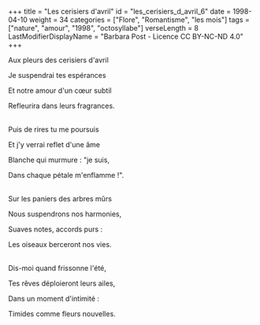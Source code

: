+++
title = "Les cerisiers d'avril"
id = "les_cerisiers_d_avril_6"
date = 1998-04-10
weight = 34
categories = ["Flore", "Romantisme", "les mois"]
tags = ["nature", "amour", "1998", "octosyllabe"]
verseLength = 8
LastModifierDisplayName = "Barbara Post - Licence CC BY-NC-ND 4.0"
+++

Aux pleurs des cerisiers d'avril

Je suspendrai tes espérances

Et notre amour d'un cœur subtil

Refleurira dans leurs fragrances.

 \
Puis de rires tu me poursuis

Et j'y verrai reflet d'une âme

Blanche qui murmure : "je suis,

Dans chaque pétale m'enflamme !".

 \
Sur les paniers des arbres mûrs

Nous suspendrons nos harmonies,

Suaves notes, accords purs :

Les oiseaux berceront nos vies.

 \
Dis-moi quand frissonne l'été,

Tes rêves déploieront leurs ailes,

Dans un moment d'intimité :

Timides comme fleurs nouvelles.
